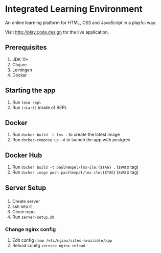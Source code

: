 # Integrated Learning Environment

An online learning platform for HTML, CSS and JavaScript in a playful way.

Visit http://play.code.design for the live application.

## Prerequisites

1. JDK 11+
2. Clojure
3. Leiningen
4. Docker

## Starting the app

1. Run `lein repl`
2. Run `(start)` inside of REPL

## Docker

1. Run `docker build -t lms .` to create the latest image
2. Run `docker-compose up -d` to launch the app with postgres

## Docker Hub

1. Run `docker build -t paulhempel/lms-ile:{$TAG} .` (swap tag)
2. Run `docker image push paulhempel/lms-ile:{$TAG}` (swap tag)

## Server Setup

###

1. Create server
2. ssh into it
3. Clone repo
4. Run `server-setup.sh`

### Change nginx config

1. Edit config `nano /etc/nginx/sites-available/app`
2. Reload conifg `service nginx reload`